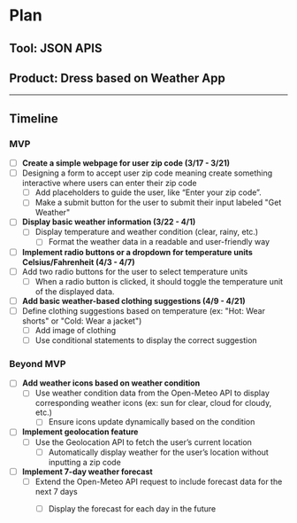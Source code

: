 # Plan

## Tool: JSON APIS
## Product: Dress based on Weather App

---

## Timeline

### MVP
 - [ ]  **Create a simple webpage for user zip code (3/17 - 3/21)**
  - [ ] Designing a form to accept user zip code meaning create something interactive where users can enter their zip code
      - [ ] Add placeholders to guide the user, like “Enter your zip code”.
       - [ ] Make a submit button for the user to submit their input labeled "Get Weather"
- [ ] **Display basic weather information (3/22 - 4/1)**
  - [ ] Display temperature and weather condition (clear, rainy, etc.)
       - [ ] Format the weather data in a readable and user-friendly way
- [ ]  **Implement radio buttons or a dropdown for temperature units Celsius/Fahrenheit (4/3 - 4/7)**
  - [ ]  Add two radio buttons for the user to select temperature units
      - [ ]  When a radio button is clicked, it should toggle the temperature unit of the displayed data.
- [ ]  **Add basic weather-based clothing suggestions (4/9 - 4/21)**
  - [ ]  Define clothing suggestions based on temperature (ex: "Hot: Wear shorts" or "Cold: Wear a jacket")
       - [ ]  Add image of clothing
       - [ ]  Use conditional statements to display the correct suggestion
### Beyond MVP

- [ ] **Add weather icons based on weather condition**
  - [ ] Use weather condition data from the Open-Meteo API to display corresponding weather icons (ex: sun for clear, cloud for cloudy, etc.)
       - [ ] Ensure icons update dynamically based on the condition
- [ ] **Implement geolocation feature**
  - [ ] Use the Geolocation API to fetch the user’s current location
       - [ ] Automatically display weather for the user’s location without inputting a zip code
- [ ] **Implement 7-day weather forecast**
  - [ ] Extend the Open-Meteo API request to include forecast data for the next 7 days
       - [ ] Display the forecast for each day in the future


<!-- EXAMPLE

## Tool: APIs
## Product: Green Glass Door riddle app

## Timeline

### MVP

- [ ] Front-end
  - [x] Webpage to collect input from user (deadline: 4/15)
  - [ ] Webpage to display "yes, but a ___ can't" or "no, but a ___ can" (deadline: 5/1)
- [x] Back-end
  - [x] Use regex to test whether or not the word can go through the GGD (deadline: 3/1)
  - [x] Use the Twinword API to find related words (deadline: 3/15)
    - [ ] Iterate through the words until an opposite example can be found (deadline: 4/1)

#### Beyond MVP

- [ ] Use another API to make sure the opposite example is a noun
- [ ] Automate notification of API limit to make sure I don’t exceed free quota
- [ ] A multiple choice quizzer that will test the user’s knowledge of the solution

-->





<!-- DO NOT USE THIS YET

| Name | Glows | Grows |
| -------- | ------- | ------- |
|   |   |
|   |   |
|   |   |
|   |   |
|   |   |
|   |   |

-->
